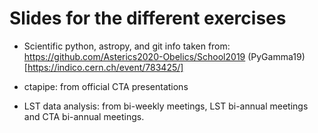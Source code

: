 # Slides for the different exercises

* Scientific python, astropy, and git info taken from: 
https://github.com/Asterics2020-Obelics/School2019
(PyGamma19)[https://indico.cern.ch/event/783425/]


* ctapipe: from official CTA presentations

* LST data analysis: from bi-weekly meetings, LST bi-annual meetings and CTA bi-annual meetings.